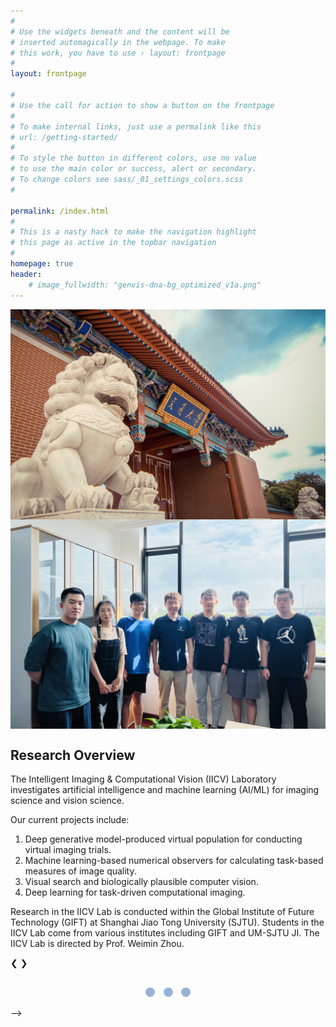 ```yaml
---
#
# Use the widgets beneath and the content will be
# inserted automagically in the webpage. To make
# this work, you have to use › layout: frontpage
#
layout: frontpage

#
# Use the call for action to show a button on the frontpage
#
# To make internal links, just use a permalink like this
# url: /getting-started/
#
# To style the button in different colors, use no value
# to use the main color or success, alert or secondary.
# To change colors see sass/_01_settings_colors.scss
#

permalink: /index.html
#
# This is a nasty hack to make the navigation highlight
# this page as active in the topbar navigation
#
homepage: true
header:
    # image_fullwidth: "genvis-dna-bg_optimized_v1a.png"
---      
```

<div class="row">

  <div class="small-6 columns">
    <img src="/assets/img/SJTU-photo.jpg">
  </div>
    
  <div class="small-6 columns">
    <img src="/assets/img/group-photo.jpg">
  </div>
    

</div>

<!-- <div class="row">
  
</div> -->

## Research Overview
The Intelligent Imaging & Computational Vision (IICV) Laboratory investigates artificial intelligence and machine learning (AI/ML) for imaging science and vision science. 

Our current projects include:
1. Deep generative model-produced virtual population for conducting virtual imaging trials.
2. Machine learning-based numerical observers for calculating task-based measures of image quality.
3. Visual search and biologically plausible computer vision.
4. Deep learning for task-driven computational imaging.

Research in the IICV Lab is conducted within the Global Institute of Future Technology (GIFT) at Shanghai Jiao Tong University (SJTU). Students in the IICV Lab come from various institutes including GIFT and UM-SJTU JI. The IICV Lab is directed by Prof. Weimin Zhou.
<div class="row">
  
</div>


<!-- Slideshow container -->
<div class="slideshow-container">

  <!-- Full-width images with number and caption text -->
  <div class="mySlides fade">
    <div class="numbertext">1 / 3</div>
    <img src="/assets/img/research/visual_search.jpg" style="width:100%">
    <div class="text">Caption Text</div>
  </div>

  <div class="mySlides fade">
    <div class="numbertext">2 / 3</div>
    <img src="/assets/img/research/mcmc_gan.jpg" style="width:100%">
    <div class="text">Caption Two</div>
  </div>

  <div class="mySlides fade">
    <div class="numbertext">3 / 3</div>
    <img src="/assets/img/research/FL_Histone_CoOccurence.png" style="width:100%">
    <div class="text">Caption Three</div>
  </div>

  <!-- Next and previous buttons -->
  <a class="prev" onclick="plusSlides(-1)">&#10094;</a>
  <a class="next" onclick="plusSlides(1)">&#10095;</a>
</div>
<br>

<!-- The dots/circles -->
<div style="text-align:center">
  <span class="dot" onclick="currentSlide(1)"></span>
  <span class="dot" onclick="currentSlide(2)"></span>
  <span class="dot" onclick="currentSlide(3)"></span>
</div>





<!--

<div class="slideshow-container" style="position: relative;margin-top:2%;">
  <!-- 左箭头 -->
  <a class="prev" style="position: absolute; top: 50%; transform: translateY(-50%); left:-10%; width: 40px; height: 40px; background-color: rgba(0, 64, 152, 0.4); border-radius: 5px; padding: 10px; color: white; z-index: 2; transition: width 0.3s, height 0.3s; display: flex; justify-content: center; align-items: center;" onclick="plusSlides(-1)" onmouseover="this.style.width='50px';" onmouseout="this.style.width='40px';"><span aria-hidden="true" style="font-size: 30px;">&#10094;</span></a>

  <!-- 右箭头 -->
  <a class="prev" style="position: absolute; top: 50%; transform: translateY(-50%); right:-10%; width: 40px; height: 40px; background-color: rgba(0, 64, 152, 0.4); border-radius: 5px; padding: 10px; color: white; z-index: 2; transition: width 0.3s, height 0.3s; display: flex; justify-content: center; align-items: center;" onclick="plusSlides(-1)" onmouseover="this.style.width='50px';" onmouseout="this.style.width='40px';"><span aria-hidden="true" style="font-size: 30px;">&#10095;</span></a>



  <div class="mySlides fade">
    <img src="/assets/img/research/visual_search.jpg" style="width:100%;">
    <div class="caption">Title of Picture1</div>
  </div>
  
  <div class="mySlides fade">
    <img src="/assets/img/research/mcmc_gan.jpg" style="width:100%;">
    <div class="caption">Title of picture2</div>
  </div>
  
  <div class="mySlides fade">
    <img src="/assets/img/research/FL_Histone_CoOccurence.png" style="width:100%;">
    <div class="caption">Title of picture3</div>
  </div>

  <!-- 圆点指示器 -->
  <div class="row" style="margin-left:80%; position: absolute; bottom: 10px; width: 100%;">
      <span class="dot" onclick="currentSlide(1)"></span>
      <span class="dot" onclick="currentSlide(2)"></span>
      <span class="dot" onclick="currentSlide(3)"></span>
  </div>
</div>
  


<style>
  .mySlides {
    display: none;
    transition: opacity 1s ease; /* 使用 opacity 属性设置渐变效果 */
  }

  .fade {
    animation-name: fade;
    animation-duration: 1s;
  }

  @keyframes fade {
    from { opacity: 0; }
    to { opacity: 1; }
  }

  .dot {
    display: inline-block;
    height: 15px;
    width: 15px;
    margin: 0 5px;
    background-color: rgba(0, 64, 152, 0.4);
    border-radius: 50%;
    transition: background-color 0.3s ease;
  }

  .active, .dot:hover {
    background-color: rgba(0, 64, 152, 1);
  }

  .prev,
  .next {
    cursor: pointer;
    transition: background-color 0.3s;
  }

  .prev:hover,
  .next:hover {
    background-color: rgba(0, 0, 0, 0.5);
  }

  .caption {
    position: absolute;
    bottom: 10px;
    left: 10px;
    background-color: rgba(0, 64, 152, 0.6);
    color: white;
    padding: 8px;
    font-size: 14px;
  }
</style>

<script>
    let slideIndex = 1;
  showSlides(slideIndex);

  // 自动切换
  setInterval(function() {
    plusSlides(1); // 5秒
  }, 5000); 

  function plusSlides(n) {
    showSlides(slideIndex += n);
  }

  function currentSlide(n) {
    showSlides(slideIndex = n);
  }

  function showSlides(n) {
    let i;
    const slides = document.getElementsByClassName("mySlides");
    const dots = document.getElementsByClassName("dot");
    if (n > slides.length) { slideIndex = 1 }
    if (n < 1) { slideIndex = slides.length }
    for (i = 0; i < slides.length; i++) {
      slides[i].style.display = "none";
    }
    for (i = 0; i < dots.length; i++) {
      dots[i].className = dots[i].className.replace(" active", "");
    }
    slides[slideIndex - 1].style.display = "block";
    dots[slideIndex - 1].className += " active";
  }
</script>

-->
